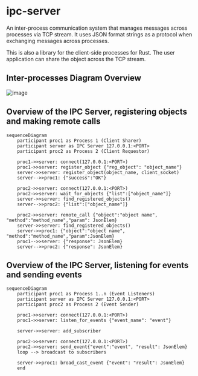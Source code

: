 # ipc-server
An inter-process communication system that manages messages across processes via TCP stream.
It uses JSON format strings as a protocol when exchanging messages across processes.

This is also a library for the client-side processes for Rust.
The user application can share the object across the TCP stream.


## Inter-processes Diagram Overview
![image](https://github.com/LorenzoLeonardo/ipc-server/assets/97872577/7e692a29-7c47-4e16-8d5b-60ed35b1f5e2)


## Overview of the IPC Server, registering objects and making remote calls
```mermaid
sequenceDiagram
    participant proc1 as Process 1 (Client Sharer)
    participant server as IPC Server 127.0.0.1:<PORT>
    participant proc2 as Process 2 (Client Requestor)

    proc1->>server: connect(127.0.0.1:<PORT>)
    proc1->>server: register_object {"reg_object": "object_name"}
    server->>server: register_object(object_name, client_socket)
    server-->>proc1: {"success":"OK"}

    proc2->>server: connect(127.0.0.1:<PORT>)
    proc2->>server: wait_for_objects {"list":["object_name"]}
    server->>server: find_registered_objects()
    server-->>proc2: {"list":["object_name"]}

    proc2->>server: remote_call {"object":"object name", "method":"method_name","param": JsonElem}
    server->>server: find_registered_objects()
    server->>proc1: {"object":"object name", "method":"method_name","param":JsonElem}
    proc1-->>server: {"response": JsonElem}
    server-->>proc2: {"response": JsonElem}
```

## Overview of the IPC Server, listening for events and sending events
```mermaid
sequenceDiagram
    participant proc1 as Process 1..n (Event Listeners)
    participant server as IPC Server 127.0.0.1:<PORT>
    participant proc2 as Process 2 (Event Sender)

    proc1->>server: connect(127.0.0.1:<PORT>)
    proc1->>server: listen_for_events {"event_name": "event"}

    server->>server: add_subscriber

    proc2->>server: connect(127.0.0.1:<PORT>)
    proc2->>server: send_event{"event":"event", "result": JsonElem}
    loop --> broadcast to subscribers

    server->>proc1: broad_cast_event {"event": "result": JsonElem}
    end
```
